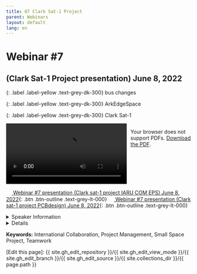 ```yaml
---
title: 07 Clark Sat-1 Project 
parent: Webinars
layout: default
lang: en
---
```


# Webinar #7
## (Clark Sat-1 Project presentation) June 8, 2022

{: .label .label-yellow .text-grey-dk-300}
bus changes

{: .label .label-yellow .text-grey-dk-300}
ArkEdgeSpace

{: .label .label-yellow .text-grey-dk-300}
Clark Sat-1

<div style="display: flex; gap: 10px; align-items: flex-start;">
  <!-- Video Section -->
  <div style="flex: 2; max-width: 66%;">
    <video controls width="100%" height="auto">
      <source src="https://birds-project.com/open-source/video/birds_bus_opensource_webinar_7.mp4" type="video/mp4">
      Your browser does not support the video tag.
    </video>
  </div>

  <!-- Chat Section -->
  <div style="flex: 1; max-width: 33%;">
    <object 
      data="https://birds-project.com/open-source/pdf/BIRDS_BUS_Opensource_2022_06_08_chat.pdf" 
      type="application/pdf" 
      width="100%" 
      height="275px">
      <p>Your browser does not support PDFs. <a href="https://birds-project.com/open-source/pdf/BIRDS_BUS_Opensource_2022_06_08_chat.pdf">Download the PDF</a>.</p>
    </object>
  </div>
</div>


<!-- Download Presentation -->
[<img src="https://raw.githubusercontent.com/FortAwesome/Font-Awesome/6.x/svgs/regular/circle-down.svg" width="15" height="15"> Webinar #7 presentation (Clark sat-1 project IARU COM EPS) June 8, 2022](https://birds-project.com/open-source/pdf/220608_Clark_sat-1_project_presentation_IARU_COM_EPS_revB.pdf){: .btn .btn-outline .text-grey-lt-000}
[<img src="https://raw.githubusercontent.com/FortAwesome/Font-Awesome/6.x/svgs/regular/circle-down.svg" width="15" height="15"> Webinar #7 presentation (Clark sat-1 project PCBdesign) June 8, 2022](https://birds-project.com/open-source/pdf/220608_Clark_sat-1_project_PCBdesign.pdf){: .btn .btn-outline .text-grey-lt-000}


<details markdown="block">
<summary>Speaker Information</summary>

1. Masanobu Tsuji from ArkEdgeSpace 

2. Kent Nakazawa from ArkEdgeSpace 
</details>

<details markdown="block">
<summary>Details</summary>

* **Masanobu Tsuji** talked about the changes from BIRDS to the Clark Sat-1 project in his presentation titled "Outline of Clark Sat-1 and changed from BIRDS original design".

* **Kent Nakazawa** discussed the hardware PCB changes from BIRDS to the Clark Sat-1 project.
</details>

**Keywords:** International Collaboration, Project Management, Small Space Project, Teamwork

[Edit this page]:  {{ site.gh_edit_repository }}/{{ site.gh_edit_view_mode }}/{{ site.gh_edit_branch }}/{{ site.gh_edit_source }}/{{ site.collections_dir }}/{{ page.path }}